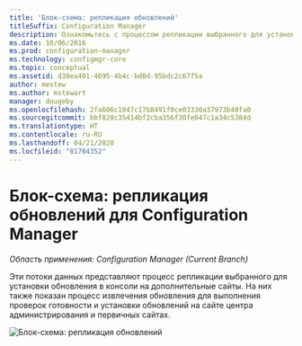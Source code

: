 ```yaml
---
title: 'Блок-схема: репликация обновлений'
titleSuffix: Configuration Manager
description: Ознакомьтесь с процессом репликации выбранного для установки обновления в консоли на дополнительные сайты.
ms.date: 10/06/2016
ms.prod: configuration-manager
ms.technology: configmgr-core
ms.topic: conceptual
ms.assetid: d38ea401-4695-4b4c-bd8d-95bdc2c67f5a
author: mestew
ms.author: mstewart
manager: dougeby
ms.openlocfilehash: 2fa606c1047c17b8491f0ce03330a37973b40fa0
ms.sourcegitcommit: bbf820c35414bf2cba356f30fe047c1a34c5384d
ms.translationtype: HT
ms.contentlocale: ru-RU
ms.lasthandoff: 04/21/2020
ms.locfileid: "81704352"
---
```

# <a name="flowchart---update-replication-for-configuration-manager"></a>Блок-схема: репликация обновлений для Configuration Manager

*Область применения: Configuration Manager (Current Branch)*

Эти потоки данных представляют процесс репликации выбранного для установки обновления в консоли на дополнительные сайты. На них также показан процесс извлечения обновления для выполнения проверок готовности и установки обновлений на сайте центра администрирования и первичных сайтах.  

 ![Блок-схема: репликация обновлений](media/Flowchart---Replicate-updates.png)  
